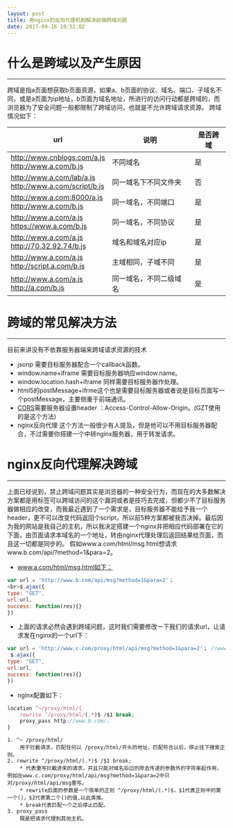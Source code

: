 ```yaml
---
layout: post
title: 用nginx的反向代理机制解决前端跨域问题
date: 2017-09-16 19:52:02
---
```

# 什么是跨域以及产生原因
------------------
跨域是指a页面想获取b页面资源，如果a、b页面的协议、域名、端口、子域名不同，或是a页面为ip地址，b页面为域名地址，所进行的访问行动都是跨域的，而浏览器为了安全问题一般都限制了跨域访问，也就是不允许跨域请求资源。
跨域情况如下：

|url          |说明          |是否跨域        |
|-------------|-------------|----------------|
|http://www.cnblogs.com/a.js<br>http://www.a.com/b.js|不同域名|是|
|http://www.a.com/lab/a.js<br>http://www.a.com/script/b.js|同一域名下不同文件夹|否|
|http://www.a.com:8000/a.js<br>http://www.a.com/b.js|同一域名，不同端口|是|
|http://www.a.com/a.js<br>https://www.a.com/b.js|同一域名，不同协议|是|
|http://www.a.com/a.js<br>http://70.32.92.74/b.js|域名和域名对应ip|是|
|http://www.a.com/a.js<br>http://script.a.com/b.js|主域相同，子域不同|是|
|http://www.a.com/a.js<br>http://a.com/b.js|同一域名，不同二级域名|是|


# 跨域的常见解决方法
------------------
目前来讲没有不依靠服务器端来跨域请求资源的技术
* jsonp 需要目标服务器配合一个callback函数。
* window.name+iframe 需要目标服务器响应window.name。
* window.location.hash+iframe 同样需要目标服务器作处理。
* html5的postMessage+ifrme这个也是需要目标服务器或者说是目标页面写一个postMessage，主要侧重于前端通讯。
* [CORS](https://developer.mozilla.org/en-US/docs/Web/HTTP/Access_control_CORS)需要服务器设置header ：Access-Control-Allow-Origin。(GZT使用的是这个方法)
* nginx反向代理 这个方法一般很少有人提及，但是他可以不用目标服务器配合，不过需要你搭建一个中转nginx服务器，用于转发请求。

# nginx反向代理解决跨域
------------------
上面已经说到，禁止跨域问题其实是浏览器的一种安全行为，而现在的大多数解决方案都是用标签可以跨域访问的这个漏洞或者是技巧去完成，但都少不了目标服务器做相应的改变，而我最近遇到了一个需求是，目标服务器不能给予我一个header，更不可以改变代码返回个script，所以前5种方案都被我否决掉。最后因为我的网站是我自己的主机，所以我决定搭建一个nginx并把相应代码部署在它的下面，由页面请求本域名的一个地址，转由nginx代理处理后返回结果给页面，而且这一切都是同步的。
假如www.a.com/html/msg.html想请求www.b.com/api/?method=1&para=2。

* www.a.com/html/msg.html如下：
```javascript
var url = 'http://www.b.com/api/msg?method=1&para=2'；
<br>$.ajax({
type: "GET",
url:url,
success: function(res){}
})
```

* 上面的请求必然会遇到跨域问题，这时我们需要修改一下我们的请求url，让请求发在nginx的一个url下：
```javascript
var url = 'http://www.c.com/proxy/html/api/msg?method=1&para=2'； //www.c.com是nginx主机地址
 $.ajax({
type: "GET",
url:url,
success: function(res){}
})　　
```

* nginx配置如下：
```javascript
location ^~/proxy/html/{
	rewrite ^/proxy/html/(.*)$ /$1 break;
	proxy_pass http://www.b.com/;
}
```
	1. ^~ /proxy/html/  
		用于拦截请求，匹配任何以 /proxy/html/开头的地址，匹配符合以后，停止往下搜索正则。
	2. rewrite ^/proxy/html/(.*)$ /$1 break;  
		* 代表重写拦截进来的请求，并且只能对域名后边的除去传递的参数外的字符串起作用，例如在www.c.com/proxy/html/api/msg?method=1&para=2中只对/proxy/html/api/msg重写。
		* rewrite后面的参数是一个简单的正则 ^/proxy/html/(.*)$，$1代表正则中的第一个()，$2代表第二个()的值,以此类推。
		* break代表匹配一个之后停止匹配。
	3. proxy_pass  
		既是把请求代理到其他主机。